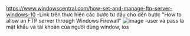 https://www.windowscentral.com/how-set-and-manage-ftp-server-windows-10
-Link trên thực hiện các bước từ đầu cho đến bước "How to allow an FTP server through Windows Firewall"
![image](https://user-images.githubusercontent.com/105150359/220304906-2de6252a-59bf-43b0-82f8-5a123948705c.png)
-user và pass là mật khẩu và tài khoản của người dùng window, ios
